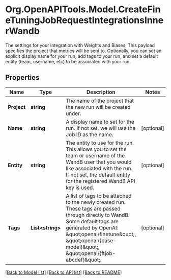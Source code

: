 # Org.OpenAPITools.Model.CreateFineTuningJobRequestIntegrationsInnerWandb
The settings for your integration with Weights and Biases. This payload specifies the project that metrics will be sent to. Optionally, you can set an explicit display name for your run, add tags to your run, and set a default entity (team, username, etc) to be associated with your run. 

## Properties

Name | Type | Description | Notes
------------ | ------------- | ------------- | -------------
**Project** | **string** | The name of the project that the new run will be created under.  | 
**Name** | **string** | A display name to set for the run. If not set, we will use the Job ID as the name.  | [optional] 
**Entity** | **string** | The entity to use for the run. This allows you to set the team or username of the WandB user that you would like associated with the run. If not set, the default entity for the registered WandB API key is used.  | [optional] 
**Tags** | **List&lt;string&gt;** | A list of tags to be attached to the newly created run. These tags are passed through directly to WandB. Some default tags are generated by OpenAI: \&quot;openai/finetune\&quot;, \&quot;openai/{base-model}\&quot;, \&quot;openai/{ftjob-abcdef}\&quot;.  | [optional] 

[[Back to Model list]](../README.md#documentation-for-models) [[Back to API list]](../README.md#documentation-for-api-endpoints) [[Back to README]](../README.md)

